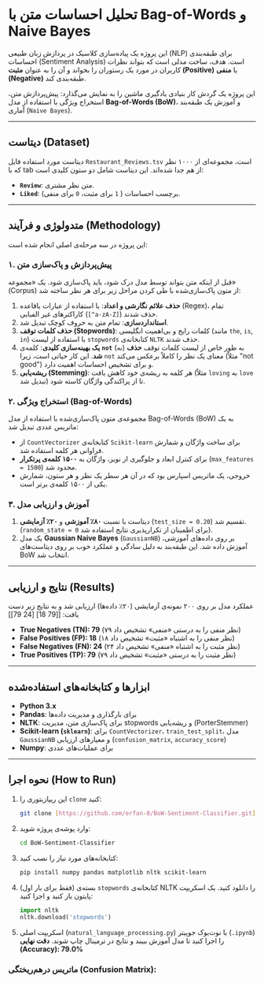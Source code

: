 # تحلیل احساسات متن با Bag-of-Words و Naive Bayes

این پروژه یک پیاده‌سازی کلاسیک در پردازش زبان طبیعی (NLP) برای طبقه‌بندی احساسات (Sentiment Analysis) است. هدف، ساخت مدلی است که بتواند نظرات کاربران در مورد یک رستوران را بخواند و آن را به عنوان **مثبت (Positive)** یا **منفی (Negative)** طبقه‌بندی کند.

این پروژه یک گردش کار بنیادی یادگیری ماشین را به نمایش می‌گذارد: پیش‌پردازش متن، استخراج ویژگی با استفاده از مدل **Bag-of-Words (BoW)**، و آموزش یک طبقه‌بند آماری (`Naive Bayes`).

---

## دیتاست (Dataset)

دیتاست مورد استفاده فایل `Restaurant_Reviews.tsv` است، مجموعه‌ای از ۱۰۰۰ نظر که با tab از هم جدا شده‌اند. این دیتاست شامل دو ستون کلیدی است:
* **`Review`**: متن نظر مشتری.
* **`Liked`**: برچسب احساسات ( `1` برای مثبت، `0` برای منفی).

---

## متدولوژی و فرآیند (Methodology)

این پروژه در سه مرحله‌ی اصلی انجام شده است:

### ۱. پیش‌پردازش و پاک‌سازی متن
قبل از اینکه متن بتواند توسط مدل درک شود، باید پاک‌سازی شود. یک «مجموعه» (Corpus) از متون پاک‌سازی‌شده با طی کردن مراحل زیر برای هر نظر ساخته شد:

1.  **حذف علائم نگارشی و اعداد**: با استفاده از عبارات باقاعده (Regex)، تمام کاراکترهای غیر الفبایی (`[^a-zA-Z]`) حذف شدند.
2.  **استانداردسازی**: تمام متن به حروف کوچک تبدیل شد.
3.  **حذف کلمات توقف (Stopwords)**: کلمات رایج و بی‌اهمیت انگلیسی (مانند `the`, `is`, `in`) با استفاده از لیست `stopwords` کتابخانه‌ی `NLTK` حذف شدند.
4.  **یک بهینه‌سازی کلیدی**: کلمه‌ی **`not`** (نه) به طور خاص از لیست کلمات توقف **حذف شد**. این کار حیاتی است، زیرا `not` معنای یک نظر را کاملاً برعکس می‌کند (مثلاً "not good") و برای تشخیص احساسات اهمیت دارد.
5.  **ریشه‌یابی (Stemming)**: هر کلمه به ریشه‌ی خود کاهش یافت (مثلاً `loving` به `love` تبدیل شد) تا از پراکندگی واژگان کاسته شود.

### ۲. استخراج ویژگی (Bag-of-Words)
مجموعه‌ی متون پاک‌سازی‌شده با استفاده از مدل Bag-of-Words (BoW) به یک ماتریس عددی تبدیل شد:

* از `CountVectorizer` کتابخانه‌ی `Scikit-learn` برای ساخت واژگان و شمارش فراوانی هر کلمه استفاده شد.
* برای کنترل ابعاد و جلوگیری از نویز، واژگان به **۱۵۰۰ کلمه‌ی پرتکرار** (`max_features = 1500`) محدود شد.
* خروجی، یک ماتریس اسپارس بود که در آن هر سطر یک نظر و هر ستون، شمارش یکی از ۱۵۰۰ کلمه‌ی برتر است.

### ۳. آموزش و ارزیابی مدل
1.  دیتاست با نسبت **۸۰٪ آموزشی** و **۲۰٪ آزمایشی** (`test_size = 0.20`) تقسیم شد. (`random_state = 0` برای اطمینان از تکرارپذیری نتایج استفاده شد).
2.  یک مدل **Gaussian Naive Bayes** (`GaussianNB`) بر روی داده‌های آموزشی، آموزش داده شد. این طبقه‌بند به دلیل سادگی و عملکرد خوب بر روی دیتاست‌های BoW انتخاب شد.

---

## نتایج و ارزیابی (Results)

عملکرد مدل بر روی ۲۰۰ نمونه‌ی آزمایشی (۲۰٪ داده‌ها) ارزیابی شد و به نتایج زیر دست یافت:
[[79 18] [24 79]]

* **True Negatives (TN): 79** (۷۹ نظر منفی را به درستی «منفی» تشخیص داد)
* **False Positives (FP): 18** (۱۸ نظر منفی را به اشتباه «مثبت» تشخیص داد)
* **False Negatives (FN): 24** (۲۴ نظر مثبت را به اشتباه «منفی» تشخیص داد)
* **True Positives (TP): 79** (۷۹ نظر مثبت را به درستی «مثبت» تشخیص داد)

---

## ابزارها و کتابخانه‌های استفاده‌شده
* **Python 3.x**
* **Pandas**: برای بارگذاری و مدیریت داده‌ها
* **NLTK**: برای پاک‌سازی متن، مدیریت stopwords و ریشه‌یابی (PorterStemmer)
* **Scikit-learn (`sklearn`)**: برای `CountVectorizer`، `train_test_split`، مدل `GaussianNB` و معیارهای ارزیابی (`confusion_matrix`, `accuracy_score`)
* **Numpy**: برای عملیات‌های عددی

---

## نحوه اجرا (How to Run)

1.  این ریپازیتوری را `clone` کنید:
    ```bash
    git clone [https://github.com/erfan-8/BoW-Sentiment-Classifier.git](https://github.com/erfan-8/BoW-Sentiment-Classifier.git)
    ```
2.  وارد پوشه‌ی پروژه شوید:
    ```bash
    cd BoW-Sentiment-Classifier
    ```
3.  کتابخانه‌های مورد نیاز را نصب کنید:
    ```bash
    pip install numpy pandas matplotlib nltk scikit-learn
    ```
4.  (فقط برای بار اول) بسته‌ی `stopwords` کتابخانه‌ی NLTK را دانلود کنید. یک اسکریپت پایتون باز کنید و اجرا کنید:
    ```python
    import nltk
    nltk.download('stopwords')
    ```
5.  اسکریپت اصلی (`natural_language_processing.py`) یا نوت‌بوک جوپیتر (`.ipynb`) را اجرا کنید تا مدل آموزش ببیند و نتایج در ترمینال چاپ شوند.
**دقت نهایی (Accuracy): 79.0%**

### ماتریس درهم‌ریختگی (Confusion Matrix):
